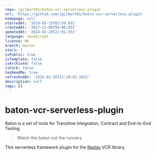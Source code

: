 ```yaml
---
repo: jgilbert01/baton-vcr-serverless-plugin
url: 'https://github.com/jgilbert01/baton-vcr-serverless-plugin'
homepage: null
starredAt: '2019-03-15T03:59:03Z'
createdAt: '2017-12-06T04:06:03Z'
updatedAt: '2024-02-28T21:01:35Z'
language: JavaScript
license: NA
branch: master
stars: 1
isPublic: true
isTemplate: false
isArchived: false
isFork: false
hasReadMe: true
refreshedAt: '2025-02-25T21:19:43.192Z'
description: null
tags: []
---
```


# baton-vcr-serverless-plugin

Baton is a set of tools for Transitive Integration, Contract and End-to-End Testing

> Watch the baton not the runners

This serverless framework plugin for the [Replay](https://www.npmjs.com/package/replay) VCR library.
